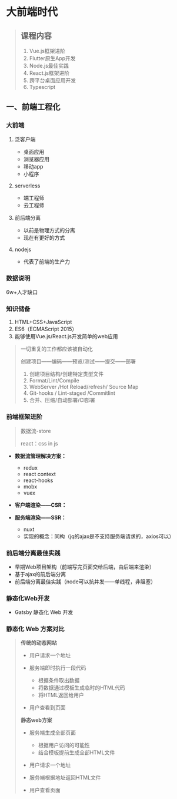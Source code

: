 # 大前端时代



> ## 课程内容
>
> 1. Vue.js框架进阶
> 2. Flutter原生App开发
> 3. Node.js最佳实践
> 4. React.js框架进阶
> 5. 跨平台桌面应用开发
> 6. Typescript

## 一、前端工程化

### 大前端

1. 泛客户端
   - 桌面应用
   - 浏览器应用
   - 移动app
   - 小程序

2. serverless
   - 端工程师
   - 云工程师

3. 前后端分离
   - 以前是物理方式的分离
   - 现在有更好的方式
4. nodejs
   - 代表了前端的生产力

### 数据说明

6w+人才缺口

### 知识储备

1. HTML+CSS+JavaScript
2. ES6（ECMAScript 2015）
3. 能够使用Vue.js/React.js开发简单的web应用



> 一切重复的工作都应该被自动化
>
> 创建项目——编码——预览/测试——提交——部署
>
> 1. 创建项目结构/创建特定类型文件
> 2. Format/Lint/Compile
> 3. WebServer /Hot Reload/refresh/ Source Map
> 4. Git-hooks / Lint-staged /Commitlint
> 5. 合并、压缩/自动部署/CI部署

### 前端框架进阶

> 数据流-store
>
> react：css in js

- **数据流管理解决方案：**
  - redux
  - react context
  - react-hooks
  - mobx
  - vuex

- **客户端渲染——CSR：**
- **服务端渲染——SSR：**
  - nuxt
  - 实现的概念：同构（jq的ajax是不支持服务端请求的，axios可以）

### 前后端分离最佳实践

- 早期Web项目架构（前端写完页面交给后端，由后端来渲染）
- 基于ajax的前后端分离
- 前后端分离最佳实践（node可以抗并发——单线程，非阻塞）

### 静态化Web开发

- Gatsby 静态化 Web 开发

### 静态化 Web 方案对比

> **传统的动态网站**
>
> - 用户请求一个地址
> - 服务端即时执行一段代码
>   - 根据条件取出数据
>   - 将数据通过模板生成临时的HTML代码
>   - 将HTML返回给用户
>
> - 用户查看到页面
>
> **静态web方案**
>
> - 服务端生成全部页面
>   - 根据用户访问的可能性
>   - 结合模板提前生成全部HTML文件
>
> - 用户请求一个地址
>
> - 服务端根据地址返回HTML文件
> - 用户查看页面



















